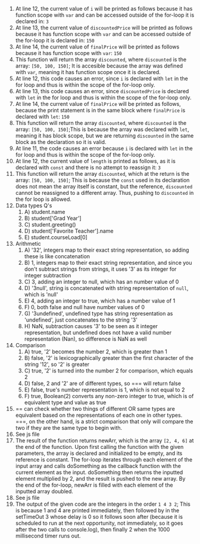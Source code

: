 1. At line 12, the current value of `i` will be printed as follows because it has function scope with `var` and can be accessed outside of the for-loop it is declared in: `3`
2. At line 13, the current value of `discountedPrice` will be printed as follows because it has function scope with `var` and can be accessed outside of the for-loop it is declared in: `150`
3. At line 14, the current value of `finalPrice` will be printed as follows because it has function scope with `var`: `150`
4. This function will return the array `discounted`, where `discounted` is the array: `[50, 100, 150]`; It is accesible because the array was defined with `var`, meaning it has function scope once it is declared.
5. At line 12, this code causes an error, since `i` is declared with `let` in the for loop and thus is within the scope of the for-loop only.
6. At line 13, this code causes an error, since `discountedPrice` is declared with `let` in the for loop and thus is within the scope of the for-loop only.
7. At line 14, the current value of `finalPrice` will be printed as follows, because the print statement is in the same block where `finalPrice` is declared with `let`: `150` 
8. This function will return the array `discounted`, where `discounted` is the array: `[50, 100, 150]`;This is because the array was declared with `let`, meaning it has block scope, but we are returning `discounted` in the same block as the declaration so it is valid.
9. At line 11, the code causes an error because `i` is declared with `let` in the for loop and thus is within the scope of the for-loop only.
10. At line 12, the current value of `length` is printed as follows, as it is declared with `const` and there is no attempt to reassign it: `3`
11. This function will return the array `discounted`, which at the return is the array: `[50, 100, 150]`; This is because the `const` used in its declaration does not mean the array itself is constant, but the reference, `discounted` cannot be reassigned to a different array. Thus, pushing to `discounted` in the for loop is allowed.
12. Data types Q's
    1.  A) student.name
    2.  B) student['Grad Year']
    3.  C) student.greeting()
    4.  D) student['Favorite Teacher'].name
    5.  E) student.courseLoad[0]
13. Arithmetic
    1.  A) '32', integers map to their exact string representation, so adding these is like concatenation
    2.  B) 1, integers map to their exact string representation, and since you don't subtract strings from strings, it uses '3' as its integer for integer subtraction
    3.  C) 3, adding an integer to null, which has an number value of 0
    4.  D) '3null', string is concatenated with string representation of `null`, which is 'null'
    5.  E) 4, adding an integer to true, which has a number value of 1
    6.  F) 0, both false and null have number values of 0
    7.  G) '3undefined', undefined type has string representation as 'undefined', just concatenates to the string '3'
    8.  H) NaN, subtraction causes '3' to be seen as it integer representation, but undefined does not have a valid number representation (Nan), so difference is NaN as well
14. Comparison
    1.  A) true, '2' becomes the number 2, which is greater than 1
    2.  B) false, '2' is lexicographically greater than the first character of the string '12', so '2' is greater
    3.  C) true, '2' is turned into the number 2 for comparison, which equals 2
    4.  D) false, 2 and '2' are of different types, so === will return false
    5.  E) false, true's number representation is 1, which is not equal to 2
    6.  F) true, Boolean(2) converts any non-zero integer to true, which is of equivalent type and value as true 
15. == can check whether two things of different OR same types are equivalent based on the representations of each one in other types. ===, on the other hand, is a strict comparison that only will compare the two if they are the same type to begin with.
16. See js file
17. The result of the function returns newArr, which is the array `[2, 4, 6]` at the end of the function. Upon first calling the function with the given parameters, the array is declared and initialized to be empty, and its reference is constant. The for-loop iterates through each element of the input array and calls doSomething as the callback function with the current element as the input. doSomething then returns the inputted element multiplied by 2, and the result is pushed to the new array. By the end of the for-loop, newArr is filled with each element of the inputted array doubled.
18. See js file
19. The output of the given code are the integers in the order `1 4 3 2`; This is because 1 and 4 are printed immediately, then followed by in the setTimeOut 3 whose delay is 0 so it follows soon after (because it is scheduled to run at the next opportunity, not immediately, so it goes after the two calls to console.log), then finally 2 when the 1000 millisecond timer runs out.